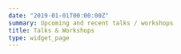 ```yaml
---
date: "2019-01-01T00:00:00Z"
summary: Upcoming and recent talks / workshops
title: Talks & Workshops
type: widget_page
---
```

